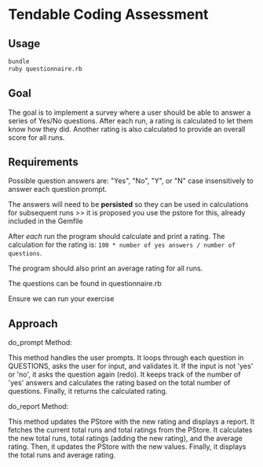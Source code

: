 # Tendable Coding Assessment

## Usage

```sh
bundle
ruby questionnaire.rb
```

## Goal

The goal is to implement a survey where a user should be able to answer a series of Yes/No questions. After each run, a rating is calculated to let them know how they did. Another rating is also calculated to provide an overall score for all runs.

## Requirements

Possible question answers are: "Yes", "No", "Y", or "N" case insensitively to answer each question prompt.

The answers will need to be **persisted** so they can be used in calculations for subsequent runs >> it is proposed you use the pstore for this, already included in the Gemfile

After _each_ run the program should calculate and print a rating. The calculation for the rating is: `100 * number of yes answers / number of questions`.

The program should also print an average rating for all runs.

The questions can be found in questionnaire.rb

Ensure we can run your exercise

## Approach

do_prompt Method:

This method handles the user prompts.
It loops through each question in QUESTIONS, asks the user for input, and validates it.
If the input is not 'yes' or 'no', it asks the question again (redo).
It keeps track of the number of 'yes' answers and calculates the rating based on the total number of questions.
Finally, it returns the calculated rating.

do_report Method:

This method updates the PStore with the new rating and displays a report.
It fetches the current total runs and total ratings from the PStore.
It calculates the new total runs, total ratings (adding the new rating), and the average rating.
Then, it updates the PStore with the new values.
Finally, it displays the total runs and average rating.